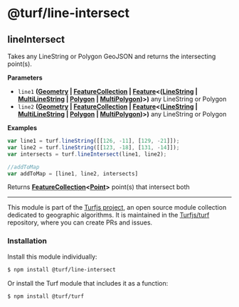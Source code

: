 # @turf/line-intersect

<!-- Generated by documentation.js. Update this documentation by updating the source code. -->

## lineIntersect

Takes any LineString or Polygon GeoJSON and returns the intersecting point(s).

**Parameters**

-   `line1` **([Geometry][1] \| [FeatureCollection][2] \| [Feature][3]&lt;([LineString][4] \| [MultiLineString][5] \| [Polygon][6] \| [MultiPolygon][7])>)** any LineString or Polygon
-   `line2` **([Geometry][1] \| [FeatureCollection][2] \| [Feature][3]&lt;([LineString][4] \| [MultiLineString][5] \| [Polygon][6] \| [MultiPolygon][7])>)** any LineString or Polygon

**Examples**

```javascript
var line1 = turf.lineString([[126, -11], [129, -21]]);
var line2 = turf.lineString([[123, -18], [131, -14]]);
var intersects = turf.lineIntersect(line1, line2);

//addToMap
var addToMap = [line1, line2, intersects]
```

Returns **[FeatureCollection][2]&lt;[Point][8]>** point(s) that intersect both

[1]: https://tools.ietf.org/html/rfc7946#section-3.1

[2]: https://tools.ietf.org/html/rfc7946#section-3.3

[3]: https://tools.ietf.org/html/rfc7946#section-3.2

[4]: https://tools.ietf.org/html/rfc7946#section-3.1.4

[5]: https://tools.ietf.org/html/rfc7946#section-3.1.5

[6]: https://tools.ietf.org/html/rfc7946#section-3.1.6

[7]: https://tools.ietf.org/html/rfc7946#section-3.1.7

[8]: https://tools.ietf.org/html/rfc7946#section-3.1.2

<!-- This file is automatically generated. Please don't edit it directly:
if you find an error, edit the source file (likely index.js), and re-run
./scripts/generate-readmes in the turf project. -->

---

This module is part of the [Turfjs project](http://turfjs.org/), an open source
module collection dedicated to geographic algorithms. It is maintained in the
[Turfjs/turf](https://github.com/Turfjs/turf) repository, where you can create
PRs and issues.

### Installation

Install this module individually:

```sh
$ npm install @turf/line-intersect
```

Or install the Turf module that includes it as a function:

```sh
$ npm install @turf/turf
```
